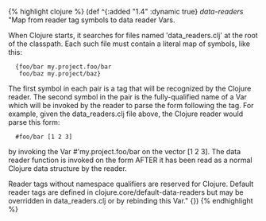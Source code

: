 {% highlight clojure %}
(def ^{:added "1.4" :dynamic true} *data-readers*
  "Map from reader tag symbols to data reader Vars.

  When Clojure starts, it searches for files named 'data_readers.clj'
  at the root of the classpath. Each such file must contain a literal
  map of symbols, like this:

      {foo/bar my.project.foo/bar
       foo/baz my.project/baz}

  The first symbol in each pair is a tag that will be recognized by
  the Clojure reader. The second symbol in the pair is the
  fully-qualified name of a Var which will be invoked by the reader to
  parse the form following the tag. For example, given the
  data_readers.clj file above, the Clojure reader would parse this
  form:

      #foo/bar [1 2 3]

  by invoking the Var #'my.project.foo/bar on the vector [1 2 3]. The
  data reader function is invoked on the form AFTER it has been read
  as a normal Clojure data structure by the reader.

  Reader tags without namespace qualifiers are reserved for
  Clojure. Default reader tags are defined in
  clojure.core/default-data-readers but may be overridden in
  data_readers.clj or by rebinding this Var."
  {})
{% endhighlight %}
